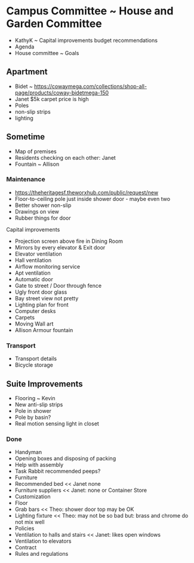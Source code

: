 # Campus Committee ~ House and Garden Committee

* KathyK ~ Capital improvements budget recommendations
* Agenda
* House committee ~ Goals


## Apartment

* Bidet ~ https://cowaymega.com/collections/shop-all-page/products/coway-bidetmega-150
* Janet $5k carpet price is high
* Poles
* non-slip strips
* lighting


## Sometime

* Map of premises
* Residents checking on each other: Janet
* Fountain ~ Allison

### Maintenance

* https://theheritagesf.theworxhub.com/public/request/new
* Floor-to-ceiling pole just inside shower door - maybe even two
* Better shower non-slip
* Drawings on view
* Rubber things for door

Capital improvements

* Projection screen above fire in Dining Room
* Mirrors by every elevator & Exit door
* Elevator ventilation
* Hall ventilation
* Airflow monitoring service
* Apt ventilation
* Automatic door
* Gate to street / Door through fence
* Ugly front door glass
* Bay street view not pretty
* Lighting plan for front
* Computer desks
* Carpets
* Moving Wall art
* Allison Armour fountain

### Transport

* Transport details
* Bicycle storage


## Suite Improvements

* Flooring ~ Kevin
* New anti-slip strips
* Pole in shower
* Pole by basin?
* Real motion sensing light in closet


### Done

* Handyman
* Opening boxes and disposing of packing
* Help with assembly
* Task Rabbit recommended peeps?
* Furniture
* Recommended bed << Janet none
* Furniture suppliers << Janet: none or Container Store
* Customization
* Floor
* Grab bars << Theo: shower door top may be OK
* Lighting fixture << Theo: may not be so bad but: brass and chrome do not mix well
* Policies
* Ventilation to halls and stairs << Janet: likes open windows
* Ventilation to elevators
* Contract
* Rules and regulations
